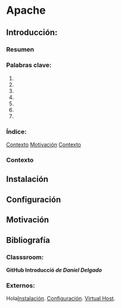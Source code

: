 # Apache

## Introducción:

### Resumen


### Palabras clave:
1. 
2. 
3. 
4. 
5. 
6. 
7. 
   
### Índice:
[Contexto](#Contexto)
[Motivación](#Motivación)
[Contexto](#Bibliografía)








### Contexto




## Instalación




## Configuración





## Motivación






## Bibliografía
### Classsroom: 
**GitHub Introducció _de Daniel Delgado_**

### Externos:
Hola[Instalación]([https://markdownlivepreview.com/](https://www.digitalocean.com/community/tutorials/how-to-install-the-apache-web-server-on-ubuntu-20-04-es?authuser=0)).
[Configuración]([https://markdownlivepreview.com/](https://ubuntu.com/tutorials/install-and-configure-apache#1-overview)).
[Virtual Host]((https://www.desarrollolibre.net/blog/apache/que-son-y-como-emplear-los-virtualhost-en-apache)).
